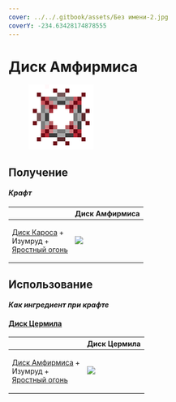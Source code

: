 ```yaml
---
cover: ../../.gitbook/assets/Без имени-2.jpg
coverY: -234.63428174878555
---
```


# Диск Амфирмиса

<figure><img src="../../.gitbook/assets/amthirmis_disk_128.png" alt=""><figcaption></figcaption></figure>

## Получение

#### _Крафт_

|                                                                                                            |  Диск Амфирмиса                                |
| ---------------------------------------------------------------------------------------------------------- | ---------------------------------------------- |
| <p><a href="karos_disk.md">Диск Кароса</a> +<br>Изумруд +<br><a href="fury_fire.md">Яростный огонь</a></p> | ![](../../.gitbook/assets/amthirmis\_disk.png) |

## Использование

#### _Как ингредиент при крафте_

#### [Диск Цермила](cermile_disk.md)

|                                                                                                                   |  Диск Цермила                                |
| ----------------------------------------------------------------------------------------------------------------- | -------------------------------------------- |
| <p><a href="amthirmis_disk.md">Диск Амфирмиса</a> +<br>Изумруд +<br><a href="fury_fire.md">Яростный огонь</a></p> | ![](../../.gitbook/assets/cermile\_disk.png) |

